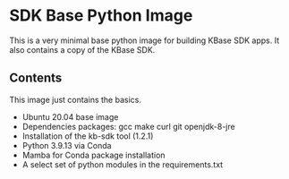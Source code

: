 # SDK Base Python Image

This is a very minimal base python image for building KBase SDK apps. It also contains a copy of the KBase SDK.


## Contents

This image just contains the basics.

* Ubuntu 20.04 base image
* Dependencies packages:  gcc make curl git openjdk-8-jre
* Installation of the kb-sdk tool (1.2.1)
* Python 3.9.13 via Conda
* Mamba for Conda package installation
* A select set of python modules in the requirements.txt 
